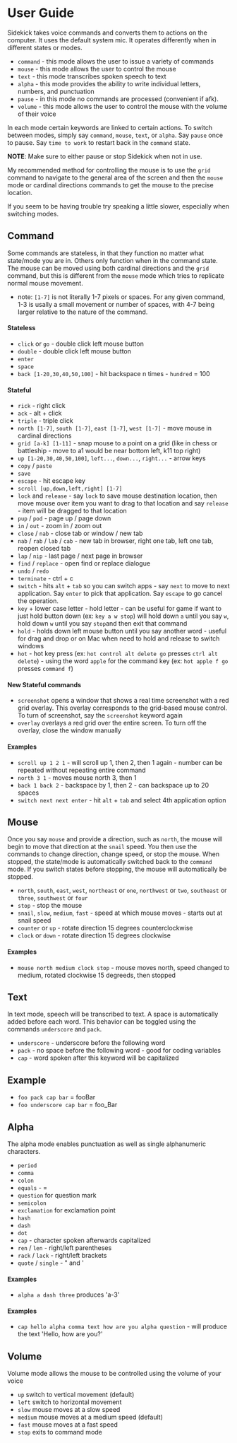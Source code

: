 # User Guide

Sidekick takes voice commands and converts them to actions on the computer. It uses the default system mic. It operates differently when in different states or modes.

- `command` - this mode allows the user to issue a variety of commands
- `mouse` - this mode allows the user to control the mouse
- `text` - this mode transcribes spoken speech to text
- `alpha` - this mode provides the ability to write individual letters, numbers, and punctuation
- `pause` - in this mode no commands are processed (convenient if afk). 
- `volume` - this mode allows the user to control the mouse with the volume of their voice

In each mode certain keywords are linked to certain actions. To switch between modes, simply say `command`, `mouse`, `text`, or `alpha`. Say `pause` once to pause. Say `time to work` to restart back in the `command` state. 

**NOTE**: Make sure to either pause or stop Sidekick when not in use.

My recommended method for controlling the mouse is to use the `grid` command to navigate to the general area of the screen and then the `mouse` mode or cardinal directions commands to get the mouse to the precise location. 

If you seem to be having trouble try speaking a little slower, especially when switching modes.

## Command

Some commands are stateless, in that they function no matter what state/mode you are in. Others only function when in the command state. The mouse can be moved using both cardinal directions and the `grid` command, but this is different from the `mouse` mode which tries to replicate normal mouse movement. 

- note: `[1-7]` is not literally 1-7 pixels or spaces. For any given command, 1-3 is usally a small movement or number of spaces, with 4-7 being larger relative to the nature of the command.

#### Stateless

- `click` or `go` - double click left mouse button
- `double` - double click left mouse button
- `enter` 
- `space`
- `back [1-20,30,40,50,100]` - hit backspace n times - `hundred` = 100

#### Stateful

- `rick` - right click 
- `ack` - alt + click
- `triple` - triple click
- `north [1-7]`, `south [1-7]`, `east [1-7]`, `west [1-7]` - move mouse in cardinal directions 
- `grid [a-k] [1-11]` - snap mouse to a point on a grid (like in chess or battleship - move to a1 would be near bottom left, k11 top right)
- `up [1-20,30,40,50,100]`, `left...`, `down...`, `right...` - arrow keys
- `copy` / `paste`
- `save`
- `escape` - hit escape key
- `scroll [up,down,left,right] [1-7]` 
- `lock` and `release` - say `lock` to save mouse destination location, then move mouse over item you want to drag to that location and say `release` - item will be dragged to that location
- `pup` / `pod` - page up / page down
- `in` / `out` - zoom in / zoom out
- `close` / `nab` - close tab or window / new tab 
- `nab` / `rab` / `lab` / `cab` - new tab in browser, right one tab, left one tab, reopen closed tab
- `lap` / `nip` - last page / next page in browser
- `find` / `replace` - open find or replace dialogue
- `undo` / `redo`
- `terminate` - ctrl + c 
- `switch` - hits `alt` + `tab` so you can switch apps - say `next` to move to next application. Say `enter` to pick that application. Say `escape` to go cancel the operation. 
- `key` + lower case letter - hold letter - can be useful for game if want to just hold button down (ex: `key a w stop`) will hold down `a` until you say `w`, hold down `w` until you say `stop`and then exit that command
- `hold` - holds down left mouse button until you say another word - useful for drag and drop or on Mac when need to hold and release to switch windows
- `hot` - hot key press (ex: `hot control alt delete go` presses `ctrl alt delete`) - using the word `apple` for the command key (ex: `hot apple f go` presses `command f`)

#### New Stateful commands
- `screenshot` opens a window that shows a real time screenshot with a red grid overlay. This overlay corresponds to the grid-based mouse control. To turn of screenshot, say the `screenshot` keyword again
- `overlay` overlays a red grid over the entire screen. To turn off the overlay, close the window manually


#### Examples

- `scroll up 1 2 1` - will scroll up 1, then 2, then 1 again - number can be repeated without repeating entire command
- `north 3 1` - moves mouse north 3, then 1
- `back 1 back 2` - backspace by 1, then 2 - can backspace up to 20 spaces
- `switch next next enter` - hit `alt` + `tab` and select 4th application option

## Mouse

Once you say `mouse` and provide a direction, such as `north`, the mouse will begin to move that direction at the `snail` speed. You then use the commands to change direction, change speed, or stop the mouse. When stopped, the state/mode is automatically switched back to the `command` mode. If you switch states before stopping, the mouse will automatically be stopped. 

- `north`, `south`, `east`, `west`, `northeast` or `one`, `northwest` or `two`, `southeast` or `three`, `southwest` or `four`
- `stop` - stop the mouse
- `snail`, `slow`, `medium`, `fast` - speed at which mouse moves - starts out at snail speed
- `counter` or `up` - rotate direction 15 degrees counterclockwise
- `clock` or `down` - rotate direction 15 degrees clockwise

#### Examples

- `mouse north medium clock stop` - mouse moves north, speed changed to medium, rotated clockwise 15 degreeds, then stopped

## Text

In text mode, speech will be transcribed to text. A space is automatically added before each word. This behavior can be toggled using the commands `underscore` and `pack`. 

- `underscore` - underscore before the following word
- `pack` - no space before the following word - good for coding variables
- `cap` - word spoken after this keyword will be capitalized

## Example

- `foo pack cap bar` = fooBar
- `foo underscore cap bar` = foo_Bar

## Alpha

The alpha mode enables punctuation as well as single alphanumeric characters.

- `period`
- `comma` 
- `colon`
- `equals` - =
- `question` for question mark
- `semicolon` 
- `exclamation` for exclamation point
- `hash`
- `dash`
- `dot`
- `cap` - character spoken afterwards capitalized
- `ren` / `len` - right/left parentheses
- `rack` / `lack` - right/left brackets 
- `quote` / `single` - " and '

#### Examples

- `alpha a dash three` produces 'a-3'

#### Examples

- `cap hello alpha comma text how are you alpha question` - will produce the text 'Hello, how are you?'

## Volume
Volume mode allows the mouse to be controlled using the volume of your voice
- `up` switch to vertical movement (default)
- `left` switch to horizontal movement
- `slow` mouse moves at a slow speed
- `medium` mouse moves at a medium speed (default)
- `fast` mouse moves at a fast speed
- `stop` exits to command mode



